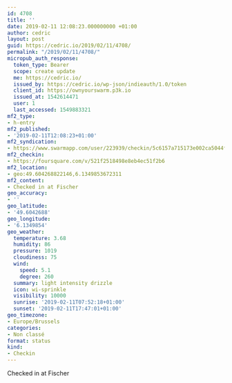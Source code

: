 ```yaml
---
id: 4708
title: ''
date: 2019-02-11 12:08:23.000000000 +01:00
author: cedric
layout: post
guid: https://cedric.io/2019/02/11/4708/
permalink: "/2019/02/11/4708/"
micropub_auth_response:
  token_type: Bearer
  scope: create update
  me: https://cedric.io/
  issued_by: https://cedric.io/wp-json/indieauth/1.0/token
  client_id: https://ownyourswarm.p3k.io
  issued_at: 1542614471
  user: 1
  last_accessed: 1549883321
mf2_type:
- h-entry
mf2_published:
- '2019-02-11T12:08:23+01:00'
mf2_syndication:
- https://www.swarmapp.com/user/223939/checkin/5c6157a715173e002ca5044f
mf2_checkin:
- https://foursquare.com/v/521f2518498e8eb4ec51f2b6
mf2_location:
- geo:49.604268822146,6.1349853672311
mf2_content:
- Checked in at Fischer
geo_accuracy:
- ''
geo_latitude:
- '49.6042688'
geo_longitude:
- '6.1349854'
geo_weather:
  temperature: 3.68
  humidity: 86
  pressure: 1019
  cloudiness: 75
  wind:
    speed: 5.1
    degree: 260
  summary: light intensity drizzle
  icon: wi-sprinkle
  visibility: 10000
  sunrise: '2019-02-11T07:52:18+01:00'
  sunset: '2019-02-11T17:47:01+01:00'
geo_timezone:
- Europe/Brussels
categories:
- Non classé
format: status
kind:
- Checkin
---
```

Checked in at Fischer